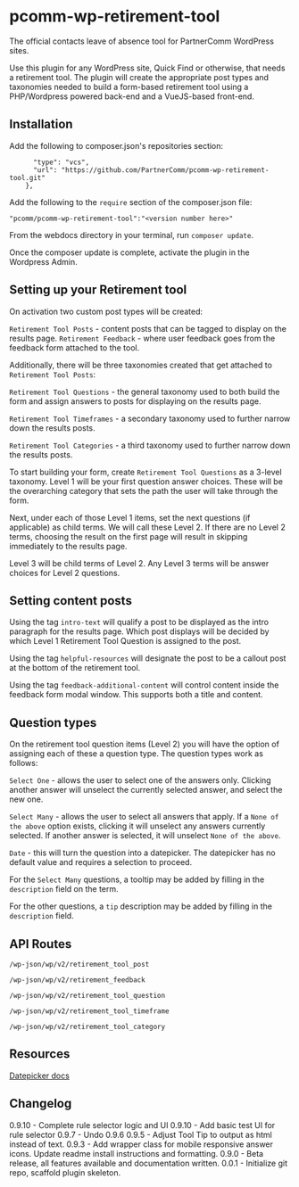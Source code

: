# pcomm-wp-retirement-tool
The official contacts leave of absence tool for PartnerComm WordPress sites.

Use this plugin for any WordPress site, Quick Find or otherwise, that needs a retirement tool.  The plugin will create the appropriate post types and taxonomies needed to build a form-based retirement tool using a PHP/Wordpress powered back-end and a VueJS-based front-end.

## Installation

Add the following to composer.json's repositories section: 

```{
      "type": "vcs",
      "url": "https://github.com/PartnerComm/pcomm-wp-retirement-tool.git"
    },
```

Add the following to the `require` section of the composer.json file:

`"pcomm/pcomm-wp-retirement-tool":"<version number here>"`

From the webdocs directory in your terminal, run `composer update`.

Once the composer update is complete, activate the plugin in the Wordpress Admin.


## Setting up your Retirement tool

On activation two custom post types will be created:

`Retirement Tool Posts` - content posts that can be tagged to display on the results page.
`Retirement Feedback` - where user feedback goes from the feedback form attached to the tool.

Additionally, there will be three taxonomies created that get attached to `Retirement Tool Posts`:

`Retirement Tool Questions` - the general taxonomy used to both build the form and assign answers to posts for displaying on the results page.

`Retirement Tool Timeframes` - a secondary taxonomy used to further narrow down the results posts.

`Retirement Tool Categories` - a third taxonomy used to further narrow down the results posts.

To start building your form, create `Retirement Tool Questions` as a 3-level taxonomy.  Level 1 will be your first question answer choices.  These will be the overarching category that sets the path the user will take through the form.

Next, under each of those Level 1 items, set the next questions (if applicable) as child terms.  We will call these Level 2.  If there are no Level 2 terms, choosing the result on the first page will result in skipping immediately to the results page. 

Level 3 will be child terms of Level 2.  Any Level 3 terms will be answer choices for Level 2 questions.

## Setting content posts

Using the tag `intro-text` will qualify a post to be displayed as the intro paragraph for the results page.  Which post displays will be decided by which Level 1 Retirement Tool Question is assigned to the post.

Using the tag `helpful-resources` will designate the post to be a callout post at the bottom of the retirement tool.

Using the tag `feedback-additional-content` will control content inside the feedback form modal window.  This supports both a title and content.

## Question types

On the retirement tool question items (Level 2) you will have the option of assigning each of these a question type. The question types work as follows:

`Select One` - allows the user to select one of the answers only.  Clicking another answer will unselect the currently selected answer, and select the new one.

`Select Many` - allows the user to select all answers that apply.  If a `None of the above` option exists, clicking it will unselect any answers currently selected.  If another answer is selected, it will unselect `None of the above`.

`Date` - this will turn the question into a datepicker.  The datepicker has no default value and requires a selection to proceed.

For the `Select Many` questions, a tooltip may be added by filling in the `description` field on the term.

For the other questions, a `tip` description may be added by filling in the `description` field.

## API Routes

`/wp-json/wp/v2/retirement_tool_post`

`/wp-json/wp/v2/retirement_feedback`

`/wp-json/wp/v2/retirement_tool_question`

`/wp-json/wp/v2/retirement_tool_timeframe`

`/wp-json/wp/v2/retirement_tool_category`



## Resources

[Datepicker docs](https://www.npmjs.com/package/vuejs-datepicker)


## Changelog
0.9.10 - Complete rule selector logic and UI
0.9.10 - Add basic test UI for rule selector
0.9.7 - Undo 0.9.6
0.9.5 - Adjust Tool Tip to output as html instead of text.
0.9.3 - Add wrapper class for mobile responsive answer icons.  Update readme install instructions and formatting.
0.9.0 - Beta release, all features available and documentation written.
0.0.1 - Initialize git repo, scaffold plugin skeleton.